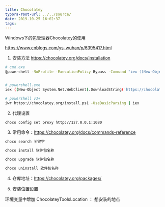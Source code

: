 ```yaml
---
title: Chocolatey
typora-root-url: ../../source/
date: 2019-10-25 16:02:37
tags:
---
```

Windows下的包管理器Chocolatey的使用

https://www.cnblogs.com/ys-wuhan/p/6395417.html

1. 安装方法 https://chocolatey.org/docs/installation

```bash
# cmd.exe
@powershell -NoProfile -ExecutionPolicy Bypass -Command "iex ((New-Object System.Net.WebClient).DownloadString('https://chocolatey.org/install.ps1'))" && SET "PATH=%PATH%;%ALLUSERSPROFILE%\chocolatey\bin"


# powershell.exe
iex ((New-Object System.Net.WebClient).DownloadString('https://chocolatey.org/install.ps1'))

# powershell v3+
iwr https://chocolatey.org/install.ps1 -UseBasicParsing | iex
```

2. 代理设置

```bash
choco config set proxy http://127.0.0.1:1080
```

3. 常用命令：https://chocolatey.org/docs/commands-reference

```bash
choco search 关键字

choco install 软件包名称

choco upgrade 软件包名称

choco uninstall 软件包名称
```

4. 仓库地址：https://chocolatey.org/packages/

5. 安装位置设置

 环境变量中增加 ChocolateyToolsLocation ： 想安装的地点